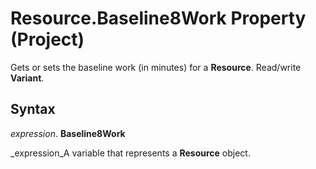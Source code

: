
# Resource.Baseline8Work Property (Project)

Gets or sets the baseline work (in minutes) for a  **Resource**. Read/write  **Variant**.


## Syntax

 _expression_. **Baseline8Work**

 _expression_A variable that represents a  **Resource** object.

